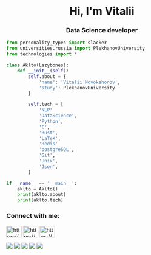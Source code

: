 <h1 align="center">Hi, I'm Vitalii</h1>
<h3 align="center">Data Science developer</h3>

```python
from personality_types import slacker
from universities.russia import PlekhanovUniversity
from technologies import *

class Aklto(Lazybones):
    def __init__(self):
        self.about = {
            'name': 'Vitalii Novokshonov',
            'study': PlekhanovUniversity
        }

        self.tech = [
            'NLP'
            'DataScience',
            'Python',
            'C',
            'Rust',
            'LaTeX',
            'Redis'
            'postgreSQL',
            'Git',
            'Unix',
            'Json',
        ]

if __name__ == '__main__':
    aklto = Aklto()
    print(aklto.about)
    print(aklto.tech)
```

<h3 align="left">Connect with me:</h3>
<p align="left">
<a href="https://twitter.com/https://x.com/arkamraw" target="blank"><img align="center" src="https://raw.githubusercontent.com/codemaker2015/github-profile-readme-generator/master/src/images/icons/Social/twitter.svg" alt="https://x.com/arkamraw" height="30" width="40" /></a>
<a href="https://linkedin.com/in/https://www.linkedin.com/in/vitalii-novokshonov-79313024b/" target="blank"><img align="center" src="https://raw.githubusercontent.com/codemaker2015/github-profile-readme-generator/master/src/images/icons/Social/linked-in-alt.svg" alt="https://www.linkedin.com/in/vitalii-novokshonov-79313024b/" height="30" width="40" /></a>
<a href="https://medium.com/https://medium.com/@arkam.raw" target="blank"><img align="center" src="https://raw.githubusercontent.com/codemaker2015/github-profile-readme-generator/master/src/images/icons/Social/medium.svg" alt="https://medium.com/@arkam.raw" height="30" width="40" /></a>
</p>

![](http://github-profile-summary-cards.vercel.app/api/cards/stats?username=aklto&theme=algolia)
![](http://github-profile-summary-cards.vercel.app/api/cards/productive-time?username=aklto&theme=algolia&utcOffset=8)
![](http://github-profile-summary-cards.vercel.app/api/cards/profile-details?username=aklto&theme=algolia)
![](http://github-profile-summary-cards.vercel.app/api/cards/repos-per-language?username=aklto&theme=algolia)
![](http://github-profile-summary-cards.vercel.app/api/cards/most-commit-language?username=aklto&theme=algolia)
